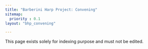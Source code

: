 ```yaml
---
title: "Barberini Harp Project: Convening"
sitemap:
  priority : 0.1
layout: "bhp_convening"

---
```

This page exists solely for indexing purpose and must not be edited.
